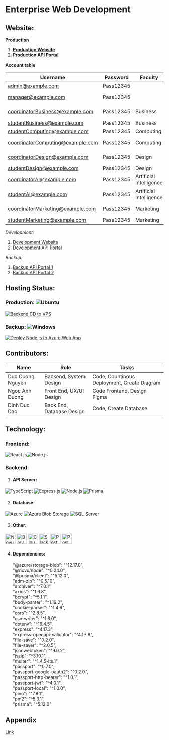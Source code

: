 # Enterprise Web Development
## Website:
**Production**
1. **[Production Website](https://enterprise-dev-web.vercel.app/)**
2. **[Production API Portal](https://portal.cuongnd.work/)**

**Account table**

| Username                      | Password  | Faculty               | Role               |
|-------------------------------|-----------|-----------------------|--------------------|
| admin@example.com             | Pass12345 |                       | Admin              |
| manager@example.com           | Pass12345 |                       | Marketing Manager |
| coordinatorBusiness@example.com | Pass12345 | Business              | Marketing Coordinator |
| studentBusiness@example.com   | Pass12345 | Business              | Student            |
| studentComputing@example.com | Pass12345 | Computing             | Student            |
| coordinatorComputing@example.com | Pass12345 | Computing             | Marketing Coordinator |
| coordinatorDesign@example.com | Pass12345 | Design                | Marketing Coordinator |
| studentDesign@example.com     | Pass12345 | Design                | Student            |
| coordinatorAI@example.com     | Pass12345 | Artificial Intelligence | Marketing Coordinator |
| studentAI@example.com         | Pass12345 | Artificial Intelligence | Student            |
| coordinatorMarketing@example.com | Pass12345 | Marketing             | Marketing Coordinator |
| studentMarketing@example.com | Pass12345 | Marketing             | Student            |



*Development:*
1. [Development Website](https://wwww.cuongnd.work/)
2. [Development API Portal](https://dev-nodejs.cuongnd.work/)

*Backup:*
1. [Backup API Portal 1](https://cuongnd.onrender.com/)
2. [Backup API Portal 2](https://cuongnd.azurewebsites.net/)

## Hosting Status:
### Production: ![Ubuntu](https://img.shields.io/badge/Ubuntu-Compatible-brightgreen?style=flat-square&logo=ubuntu&logoColor=white)
[![Backend CD to VPS](https://github.com/Cuongdzwl/Enterprise_DevWeb/actions/workflows/master_cd_vps.yml/badge.svg)](https://github.com/Cuongdzwl/Enterprise_DevWeb/actions/workflows/master_cd_vps.yml)
### Backup: ![Windows](https://img.shields.io/badge/Windows-Compatible-brightgreen?style=flat-square&logo=windows&logoColor=white)
[![Deploy Node.js to Azure Web App](https://github.com/Cuongdzwl/Enterprise_DevWeb/actions/workflows/master_cuongnd.yml/badge.svg)](https://github.com/Cuongdzwl/Enterprise_DevWeb/actions/workflows/master_cuongnd.yml)

## Contributors:

| Name             | Role                      | Tasks                                       |
| ---------------- | ------------------------- | ------------------------------------------- |
| Duc Cuong Nguyen | Backend, System Design    | Code, Countinous Deployment, Create Diagram |
| Ngoc Anh Duong   | Front End, UX/UI Design   | Code Frontend, Design Figma                                  |
| Dinh Duc Dao     | Back End, Database Design | Code, Create Database                       |

## Technology:

### Frontend:
![React.js](https://img.shields.io/badge/React.js-18.x-61DAFB?style=flat-square&logo=react&logoColor=white)![Node.js](https://img.shields.io/badge/Node.js-20.x-339933?style=flat-square&logo=node.js&logoColor=white)

### Backend:

1. #### API Server:
![TypeScript](https://img.shields.io/badge/-TypeScript-3178C6?logo=typescript&logoColor=white) ![Express.js](https://img.shields.io/badge/Express.js-4.x-000000?style=flat-square&logo=express&logoColor=white) ![Node.js](https://img.shields.io/badge/Node.js-18.x-339933?style=flat-square&logo=node.js&logoColor=white) ![Prisma](https://img.shields.io/badge/-Prisma-2D3748?logo=prisma&logoColor=white)

2. #### Database:
![Azure](https://img.shields.io/badge/-Azure-0089D6?logo=microsoft-azure&logoColor=white) ![Azure Blob Storage](https://img.shields.io/badge/-Azure%20Blob%20Storage-0078D4?logo=azuredevops&logoColor=white) ![SQL Server](https://img.shields.io/badge/-SQL%20Server-CC2927?logo=microsoft-sql-server&logoColor=white)

3. #### Other:
<img src="https://assets.super.so/1e9f5a51-c4c6-4fca-b6e8-25fa0186f139/images/0f550019-16db-4a65-90d1-1bdb7d3c5f20/novu-logo-gradient-light-background2x.png" alt="Novu Logo" height="32px"/> <img src="https://corp-backend.brevo.com/wp-content/uploads/2023/04/Brevo-Logo-1.png" alt="Brevo Logo" height="32px"/> <img src="https://cf-assets.www.cloudflare.com/slt3lc6tev37/7bIgGp4hk4SFO0o3SBbOKJ/b48185dcf20c579960afad879b25ea11/CF_logo_stacked_blktype.jpg" alt="Cloudflared Logo" height="32px"/> <img src="https://upload.wikimedia.org/wikipedia/commons/thumb/b/b9/Slack_Technologies_Logo.svg/2560px-Slack_Technologies_Logo.svg.png" alt="Slack Logo" height="32px"/> <img src="https://upload.wikimedia.org/wikipedia/commons/c/c2/Postman_%28software%29.png" alt="Postman Logo" height="32px"/> <img src="https://upload.wikimedia.org/wikipedia/commons/e/e7/Visual_Paradigm_logo.png" alt="Postman Logo" height="32px"/>   

4. #### Dependencies:
    "@azure/storage-blob": "^12.17.0",<br>
    "@novu/node": "^0.24.0",<br>
    "@prisma/client": "^5.12.0",<br>
    "adm-zip": "^0.5.10",<br>
    "archiver": "^7.0.1",<br>
    "axios": "^1.6.8",<br>
    "bcrypt": "^5.1.1",<br>
    "body-parser": "^1.19.2",<br>
    "cookie-parser": "^1.4.6",<br>
    "cors": "^2.8.5",<br>
    "csv-writer": "^1.6.0",<br>
    "dotenv": "^16.4.5",<br>
    "express": "^4.17.3",<br>
    "express-openapi-validator": "^4.13.8",<br>
    "file-save": "^0.2.0",<br>
    "file-saver": "^2.0.5",<br>
    "jsonwebtoken": "^9.0.2",<br>
    "jszip": "^3.10.1",<br>
    "multer": "^1.4.5-lts.1",<br>
    "passport": "^0.7.0",<br>
    "passport-google-oauth2": "^0.2.0",<br>
    "passport-http-bearer": "^1.0.1",<br>
    "passport-jwt": "^4.0.1",<br>
    "passport-local": "^1.0.0",<br>
    "pino": "^7.8.1",<br>
    "pm2": "^5.3.1",<br>
    "prisma": "^5.12.0"<br>

## Appendix
[Link]([https://bit.ly/Enterprise_Web_Development_Group_2](https://drive.google.com/drive/u/2/folders/1Fvk0IUi0k2sgOFco6D97orARW2BQB9Dt))









